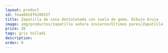 ```yaml
---
layout: product
id: feaa8418f628915f
title: Zapatilla de casa destalonada con suela de goma. Dibujo bruja
image: img/productos/zapatilla señora invierno/Últimos pares/Zapatilla de casa destalonada con suela de goma. Dibujo bruja=26=gris Vulladi.webp
price: 26
tags: gris Vulladi
description: 
order: 0
---
```

